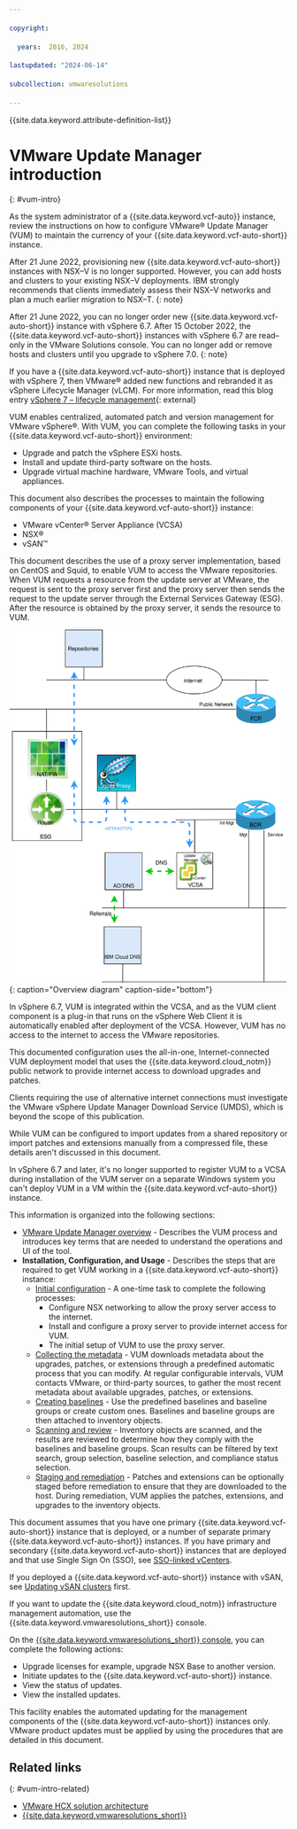 ```yaml
---

copyright:

  years:  2016, 2024

lastupdated: "2024-06-14"

subcollection: vmwaresolutions

---
```


{{site.data.keyword.attribute-definition-list}}

# VMware Update Manager introduction
{: #vum-intro}

As the system administrator of a {{site.data.keyword.vcf-auto}} instance, review the instructions on how to configure VMware® Update Manager (VUM) to maintain the currency of your {{site.data.keyword.vcf-auto-short}} instance.

After 21 June 2022, provisioning new {{site.data.keyword.vcf-auto-short}} instances with NSX–V is no longer supported. However, you can add hosts and clusters to your existing NSX–V deployments. IBM strongly recommends that clients immediately assess their NSX–V networks and plan a much earlier migration to NSX–T.
{: note}

After 21 June 2022, you can no longer order new {{site.data.keyword.vcf-auto-short}} instance with vSphere 6.7. After 15 October 2022, the {{site.data.keyword.vcf-auto-short}} instances with vSphere 6.7 are read–only in the VMware Solutions console. You can no longer add or remove hosts and clusters until you upgrade to vSphere 7.0.
{: note}

If you have a {{site.data.keyword.vcf-auto-short}} instance that is deployed with vSphere 7, then VMware® added new functions and rebranded it as vSphere Lifecycle Manager (vLCM). For more information, read this blog entry [vSphere 7 – lifecycle management](https://blogs.vmware.com/vsphere/2020/04/vsphere-7-patching-lifecycle-management.html){: external}

VUM enables centralized, automated patch and version management for VMware vSphere®. With VUM, you can complete the following tasks in your {{site.data.keyword.vcf-auto-short}} environment:
* Upgrade and patch the vSphere ESXi hosts.
* Install and update third-party software on the hosts.
* Upgrade virtual machine hardware, VMware Tools, and virtual appliances.

This document also describes the processes to maintain the following components of your {{site.data.keyword.vcf-auto-short}} instance:
* VMware vCenter® Server Appliance (VCSA)
* NSX®
* vSAN™

This document describes the use of a proxy server implementation, based on CentOS and Squid, to enable VUM to access the VMware repositories. When VUM requests a resource from the update server at VMware, the request is sent to the proxy server first and the proxy server then sends the request to the update server through the External Services Gateway (ESG). After the resource is obtained by the proxy server, it sends the resource to VUM.

![Overview diagram](../../images/vum-vcsproxy.svg "Overview diagram"){: caption="Overview diagram" caption-side="bottom"}

In vSphere 6.7, VUM is integrated within the VCSA, and as the VUM client component is a plug-in that runs on the vSphere Web Client it is automatically enabled after deployment of the VCSA. However, VUM has no access to the internet to access the VMware repositories.

This documented configuration uses the all-in-one, Internet-connected VUM deployment model that uses the {{site.data.keyword.cloud_notm}} public network to provide internet access to download upgrades and patches.

Clients requiring the use of alternative internet connections must investigate the VMware vSphere Update Manager Download Service (UMDS), which is beyond the scope of this publication.

While VUM can be configured to import updates from a shared repository or import patches and extensions manually from a compressed file, these details aren't discussed in this document.

In vSphere 6.7 and later, it's no longer supported to register VUM to a VCSA during installation of the VUM server on a separate Windows system you can't deploy VUM in a VM within the {{site.data.keyword.vcf-auto-short}} instance.

This information is organized into the following sections:
* [VMware Update Manager overview](/docs/vmwaresolutions?topic=vmwaresolutions-vum-overview) - Describes the VUM process and introduces key terms that are needed to understand the operations and UI of the tool.
* **Installation, Configuration, and Usage** - Describes the steps that are required to get VUM working in a {{site.data.keyword.vcf-auto-short}} instance:
   * [Initial configuration](/docs/vmwaresolutions?topic=vmwaresolutions-vum-init-config) - A one-time task to complete the following processes:
      * Configure NSX networking to allow the proxy server access to the internet.
      * Install and configure a proxy server to provide internet access for VUM.
      * The initial setup of VUM to use the proxy server.
   * [Collecting the metadata](/docs/vmwaresolutions?topic=vmwaresolutions-vum-metadata) - VUM downloads metadata about the upgrades, patches, or extensions through a predefined automatic process that you can modify. At regular configurable intervals, VUM contacts VMware, or third-party sources, to gather the most recent metadata about available upgrades, patches, or extensions.
   * [Creating baselines](/docs/vmwaresolutions?topic=vmwaresolutions-vum-baselines) - Use the predefined baselines and baseline groups or create custom ones. Baselines and baseline groups are then attached to inventory objects.
   * [Scanning and review](/docs/vmwaresolutions?topic=vmwaresolutions-vum-scanning) - Inventory objects are scanned, and the results are reviewed to determine how they comply with the baselines and baseline groups. Scan results can be filtered by text search, group selection, baseline selection, and compliance status selection.
   * [Staging and remediation](/docs/vmwaresolutions?topic=vmwaresolutions-vum-staging) - Patches and extensions can be optionally staged before remediation to ensure that they are downloaded to the host. During remediation, VUM applies the patches, extensions, and upgrades to the inventory objects.

This document assumes that you have one primary {{site.data.keyword.vcf-auto-short}} instance that is deployed, or a number of separate primary {{site.data.keyword.vcf-auto-short}} instances. If you have primary and secondary {{site.data.keyword.vcf-auto-short}} instances that are deployed and that use Single Sign On (SSO), see [SSO-linked vCenters](/docs/vmwaresolutions?topic=vmwaresolutions-vum-updating-vcsa).

If you deployed a {{site.data.keyword.vcf-auto-short}} instance with vSAN, see [Updating vSAN clusters](/docs/vmwaresolutions?topic=vmwaresolutions-vum-updating-vsan) first.

If you want to update the {{site.data.keyword.cloud_notm}} infrastructure management automation, use the {{site.data.keyword.vmwaresolutions_short}} console.

On the [{{site.data.keyword.vmwaresolutions_short}} console](https://cloud.ibm.com/vmware), you can complete the following actions:
* Upgrade licenses for example, upgrade NSX Base to another version.
* Initiate updates to the {{site.data.keyword.vcf-auto-short}} instance.
* View the status of updates.
* View the installed updates.

This facility enables the automated updating for the management components of the {{site.data.keyword.vcf-auto-short}} instances only. VMware product updates must be applied by using the procedures that are detailed in this document.

## Related links
{: #vum-intro-related}

* [VMware HCX solution architecture](/docs/vmwaresolutions?topic=vmwaresolutions-hcx-archi-intro#hcx-archi-intro)
* [{{site.data.keyword.vmwaresolutions_short}}](https://www.ibm.com/products/vmware)
